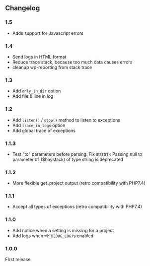 ## Changelog

### 1.5

- Adds support for Javascript errors

### 1.4

- Send logs in HTML format
- Reduce trace stack, because too much data causes errors
- cleanup wp-reporting from stack trace

### 1.3

- Add `only_in_dir` option
- Add file & line in log

### 1.2

- Add `listen()` / `stop()` method to listen to exceptions
- Add `trace_in_logs` option
- Add global trace of exceptions

### 1.1.3

- Test "to" parameters before parsing. Fix strstr(): Passing null to parameter #1 ($haystack) of type string is deprecated

### 1.1.2

- More flexible get_project output (retro compatibility with PHP7.4)

### 1.1.1

- Accept all types of exceptions (retro compatibility with PHP7.4)

### 1.1.0

- Add notice when a setting is missing for a project
- Add logs when `WP_DEBUG_LOG` is enabled

### 1.0.0

FIrst release